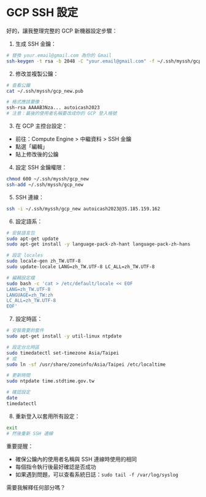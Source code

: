 # GCP SSH 設定

好的，讓我整理完整的 GCP 新機器設定步驟：

1. 生成 SSH 金鑰：
```bash
# 替換 your.email@gmail.com 為你的 Gmail
ssh-keygen -t rsa -b 2048 -C "your.email@gmail.com" -f ~/.ssh/myssh/gcp_new
```

2. 修改並複製公鑰：
```bash
# 查看公鑰
cat ~/.ssh/myssh/gcp_new.pub

# 格式應該要像：
ssh-rsa AAAAB3Nza... autoicash2023
# 注意：最後的使用者名稱要改成你的 GCP 登入帳號
```

3. 在 GCP 主控台設定：
- 前往：Compute Engine > 中繼資料 > SSH 金鑰
- 點選「編輯」
- 貼上修改後的公鑰

4. 設定 SSH 金鑰權限：
```bash
chmod 600 ~/.ssh/myssh/gcp_new
ssh-add ~/.ssh/myssh/gcp_new
```

5. SSH 連線：
```bash
ssh -i ~/.ssh/myssh/gcp_new autoicash2023@35.185.159.162
```

6. 設定語系：
```bash
# 安裝語言包
sudo apt-get update
sudo apt-get install -y language-pack-zh-hant language-pack-zh-hans

# 設定 locales
sudo locale-gen zh_TW.UTF-8
sudo update-locale LANG=zh_TW.UTF-8 LC_ALL=zh_TW.UTF-8

# 編輯設定檔
sudo bash -c 'cat > /etc/default/locale << EOF
LANG=zh_TW.UTF-8
LANGUAGE=zh_TW:zh
LC_ALL=zh_TW.UTF-8
EOF'
```

7. 設定時區：
```bash
# 安裝需要的套件
sudo apt-get install -y util-linux ntpdate

# 設定台北時區
sudo timedatectl set-timezone Asia/Taipei
# 或
sudo ln -sf /usr/share/zoneinfo/Asia/Taipei /etc/localtime

# 更新時間
sudo ntpdate time.stdtime.gov.tw

# 確認設定
date
timedatectl
```

8. 重新登入以套用所有設定：
```bash
exit
# 然後重新 SSH 連線
```

重要提醒：
- 確保公鑰內的使用者名稱與 SSH 連線時使用的相同
- 每個指令執行後最好確認是否成功
- 如果遇到問題，可以查看系統日誌：`sudo tail -f /var/log/syslog`

需要我解釋任何部分嗎？
